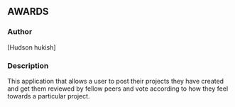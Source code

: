## AWARDS

### Author

[Hudson hukish]


### Description

This application that allows a user to post their projects they have created and get them reviewed by fellow peers and vote according to how they feel towards a particular project.